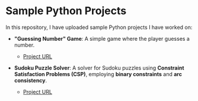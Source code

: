 # Sample Python Projects

In this repository, I have uploaded sample Python projects I have worked on:

- **"Guessing Number" Game**: A simple game where the player guesses a number.
  - [Project URL](https://github.com/aprotsenko24/Python_Project/blob/main/artem_extra01.py)

- **Sudoku Puzzle Solver**: A solver for Sudoku puzzles using **Constraint Satisfaction Problems (CSP)**, employing **binary constraints** and **arc consistency**.
  - [Project URL](https://github.com/aprotsenko24/Python_Project/blob/main/sudoku.py)

